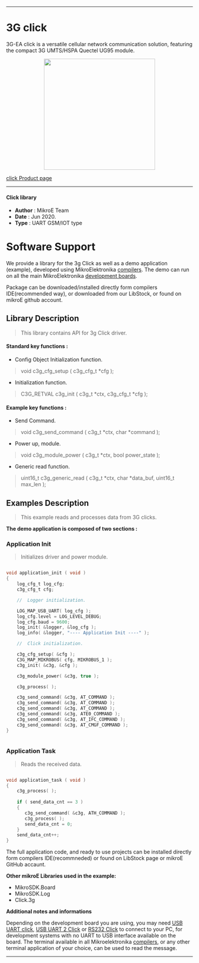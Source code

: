 
---
# 3G click

3G-EA click is a versatile cellular network communication solution, featuring the compact 3G UMTS/HSPA Quectel UG95 module.

<p align="center">
  <img src="https://download.mikroe.com/images/click_for_ide/3g_click.png" height=300px>
</p>

[click Product page](<https://www.mikroe.com/3g-ea-click>)

---


#### Click library 

- **Author**        : MikroE Team
- **Date**          : Jun 2020.
- **Type**          : UART GSM/IOT type


# Software Support

We provide a library for the 3g Click 
as well as a demo application (example), developed using MikroElektronika 
[compilers](https://shop.mikroe.com/compilers). 
The demo can run on all the main MikroElektronika [development boards](https://shop.mikroe.com/development-boards).

Package can be downloaded/installed directly form compilers IDE(recommended way), or downloaded from our LibStock, or found on mikroE github account. 

## Library Description

> This library contains API for 3g Click driver.

#### Standard key functions :

- Config Object Initialization function.
> void c3g_cfg_setup ( c3g_cfg_t *cfg ); 
 
- Initialization function.
> C3G_RETVAL c3g_init ( c3g_t *ctx, c3g_cfg_t *cfg );

#### Example key functions :

- Send Command. 
> void c3g_send_command ( c3g_t *ctx, char *command );
 
- Power up, module.
> void c3g_module_power ( c3g_t *ctx, bool power_state );

- Generic read function.
> uint16_t c3g_generic_read ( c3g_t *ctx, char *data_buf, uint16_t max_len );

## Examples Description

> This example reads and processes data from 3G clicks.

**The demo application is composed of two sections :**

### Application Init 

> Initializes driver and power module.

```c

void application_init ( void )
{
    log_cfg_t log_cfg;
    c3g_cfg_t cfg;

    //  Logger initialization.

    LOG_MAP_USB_UART( log_cfg );
    log_cfg.level = LOG_LEVEL_DEBUG;
    log_cfg.baud = 9600;
    log_init( &logger, &log_cfg );
    log_info( &logger, "---- Application Init ----" );

    //  Click initialization.

    c3g_cfg_setup( &cfg );
    C3G_MAP_MIKROBUS( cfg, MIKROBUS_1 );
    c3g_init( &c3g, &cfg );

    c3g_module_power( &c3g, true );

    c3g_process( );

    c3g_send_command( &c3g, AT_COMMAND );
    c3g_send_command( &c3g, AT_COMMAND );
    c3g_send_command( &c3g, AT_COMMAND );
    c3g_send_command( &c3g, ATE0_COMMAND );
    c3g_send_command( &c3g, AT_IFC_COMMAND );
    c3g_send_command( &c3g, AT_CMGF_COMMAND );
}
  
```

### Application Task

> Reads the received data.

```c

void application_task ( void )
{
    c3g_process( );
    
    if ( send_data_cnt == 3 )
    {
       c3g_send_command( &c3g, ATH_COMMAND );
       c3g_process( );
       send_data_cnt = 0;
    }
    send_data_cnt++;
}

```

The full application code, and ready to use projects can be  installed directly form compilers IDE(recommneded) or found on LibStock page or mikroE GitHub accaunt.

**Other mikroE Libraries used in the example:** 

- MikroSDK.Board
- MikroSDK.Log
- Click.3g

**Additional notes and informations**

Depending on the development board you are using, you may need 
[USB UART click](https://shop.mikroe.com/usb-uart-click), 
[USB UART 2 Click](https://shop.mikroe.com/usb-uart-2-click) or 
[RS232 Click](https://shop.mikroe.com/rs232-click) to connect to your PC, for 
development systems with no UART to USB interface available on the board. The 
terminal available in all Mikroelektronika 
[compilers](https://shop.mikroe.com/compilers), or any other terminal application 
of your choice, can be used to read the message.



---
